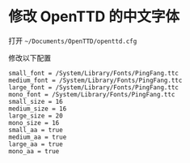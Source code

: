 # 修改 OpenTTD 的中文字体

打开 `~/Documents/OpenTTD/openttd.cfg`

修改以下配置

```text
small_font = /System/Library/Fonts/PingFang.ttc
medium_font = /System/Library/Fonts/PingFang.ttc
large_font = /System/Library/Fonts/PingFang.ttc
mono_font = /System/Library/Fonts/PingFang.ttc
small_size = 16
medium_size = 16
large_size = 20
mono_size = 16
small_aa = true
medium_aa = true
large_aa = true
mono_aa = true
```

